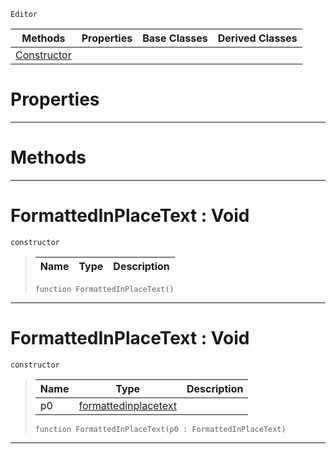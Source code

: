  `Editor`

|Methods|Properties|Base Classes|Derived Classes|
|---|---|---|---|
|[ Constructor](https://github.com/zeroengineteam/ZeroDocs/blob/master/code_reference/class_reference/formattedinplacetext.markdown#formattedinplacetext-voi)| | | |


 #  Properties


---  
 #  Methods


---  
 #  FormattedInPlaceText : Void

 `constructor`

> 
> |Name|Type|Description|
> |---|---|---|
> ``` lang=cpp, name=Zilch
> function FormattedInPlaceText()
> ``` 


---  
 #  FormattedInPlaceText : Void

 `constructor`

> 
> |Name|Type|Description|
> |---|---|---|
> |p0|[formattedinplacetext](https://github.com/zeroengineteam/ZeroDocs/blob/master/code_reference/class_reference/formattedinplacetext.markdown)| |
> ``` lang=cpp, name=Zilch
> function FormattedInPlaceText(p0 : FormattedInPlaceText)
> ``` 


---  
 

 